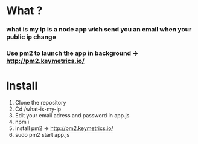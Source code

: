 # What ?
### what is my ip is a node app wich send you an email when your public ip change
### Use pm2 to launch the app in background -> http://pm2.keymetrics.io/

# Install
1. Clone the repository
2. Cd /what-is-my-ip
3. Edit your email adress and password in app.js 
4. npm i 
5. install pm2 -> http://pm2.keymetrics.io/ 
6. sudo pm2 start app.js  

